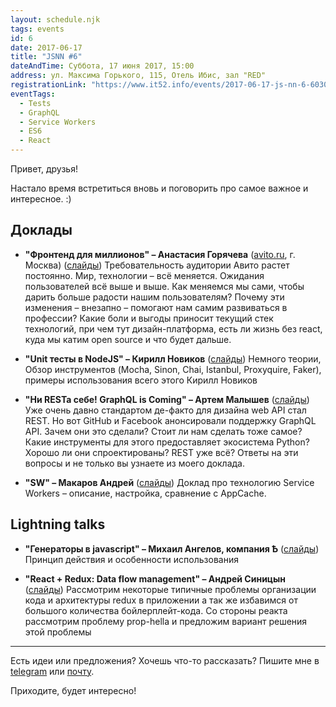 ```yaml
---
layout: schedule.njk
tags: events
id: 6
date: 2017-06-17
title: "JSNN #6"
dateAndTime: Суббота, 17 июня 2017, 15:00
address: ул. Максима Горького, 115, Отель Ибис, зал "RED"
registrationLink: "https://www.it52.info/events/2017-06-17-js-nn-6-603059bf-c448-472e-b689-381684f8b4dd/"
eventTags:
  - Tests
  - GraphQL
  - Service Workers
  - ES6
  - React
---
```


Привет, друзья!

Настало время встретиться вновь и поговорить про самое важное и интересное. :)

## Доклады

* **"Фронтенд для миллионов" – Анастасия Горячева** ([avito.ru](https://www.avito.ru/), г. Москва) ([слайды](https://www.slideshare.net/negoryacheva/ss-77015972))
  Требовательность аудитории Авито растет постоянно. Мир, технологии – всё меняется. Ожидания пользователей всё выше и выше.
Как меняемся мы сами, чтобы дарить больше радости нашим пользователям? Почему эти изменения – внезапно – помогают нам самим развиваться в профессии? Какие боли и выгоды приносит текущий стек технологий, при чем тут дизайн-платформа, есть ли жизнь без react, куда мы катим open source и что будет дальше.

* **"Unit тесты в NodeJS" – Кирилл Новиков** ([слайды](https://github.com/kirill3333/jsnn_6/blob/master/Unit%20testing%20in%20Node%20JS.pdf))
  Немного теории, Обзор инструментов (Mocha, Sinon, Chai, Istanbul, Proxyquire, Faker), примеры использования всего этого
Кирилл Новиков

* **"Ни RESТа себе! GraphQL is Coming" – Артем Малышев** ([слайды](http://proofit404.github.io/talks/graphql-relay))
  Уже очень давно стандартом де-факто для дизайна web API стал REST. Но вот GitHub и Facebook анонсировали поддержку GraphQL API. Зачем они это сделали? Стоит ли нам сделать тоже самое? Какие инструменты для этого предоставляет экосистема Python? Хорошо ли они спроектированы? REST уже всё? Ответы на эти вопросы и не только вы узнаете из моего доклада.

* **"SW" – Макаров Андрей** ([слайды](https://r3nya.github.io/sw-intro/))
  Доклад про технологию Service Workers – описание, настройка, сравнение с AppCache.
    
## Lightning talks

* **"Генераторы в javascript" – Михаил Ангелов, компания Ѣ** ([слайды](https://mikhail-angelov.github.io/presentation-generators/#/))
  Принцип действия и особенности использования


* **"React + Redux: Data flow management" – Андрей Синицын** ([слайды](http://slides.com/andreysinitsyn-asn007/deck))
  Рассмотрим некоторые типичные проблемы организации кода и архитектуры redux в приложении а так же избавимся от большого количества бойлерплейт-кода. Со стороны реакта рассмотрим проблему prop-hellа и предложим вариант решения этой проблемы


----

Есть идеи или предложения? Хочешь что-то рассказать?
Пишите мне в [telegram](https://t.me/r3nya) или [почту](mailto:me@r3nya.ru).

Приходите, будет интересно!
